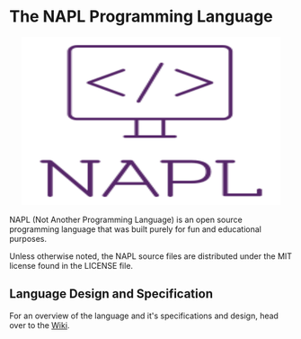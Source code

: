 # The NAPL Programming Language

<p align="center">
  <img width="460" height="300" src="https://github.com/Bigalan09/NAPL/blob/main/NAPL.png" alt="NAPL logo" />
</p>

NAPL (Not Another Programming Language) is an open source programming language that was built purely for fun and educational purposes.

Unless otherwise noted, the NAPL source files are distributed under the
MIT license found in the LICENSE file.

## Language Design and Specification

For an overview of the language and it's specifications and design, head over to the [Wiki](https://github.com/Bigalan09/NAPL/wiki).
